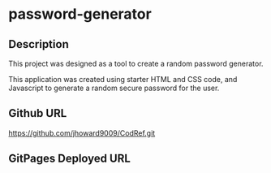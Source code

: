 # password-generator

## Description 

This project was designed as a tool to create a random password generator. 

This application was created using starter HTML and CSS code, and Javascript to generate a random secure password for the user. 
## Github URL
https://github.com/jhoward9009/CodRef.git


## GitPages Deployed URL



